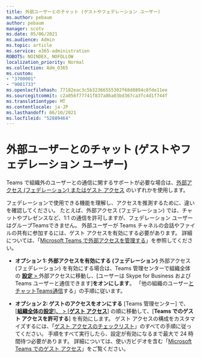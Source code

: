 ```yaml
---
title: 外部ユーザーとのチャット (ゲストやフェデレーション ユーザー)
ms.author: pebaum
author: pebaum
manager: scotv
ms.date: 05/06/2021
ms.audience: Admin
ms.topic: article
ms.service: o365-administration
ROBOTS: NOINDEX, NOFOLLOW
localization_priority: Normal
ms.collection: Adm_O365
ms.custom:
- "3700001"
- "9001733"
ms.openlocfilehash: 77182eac3c5b32366555302f68d8894c8fde11ee
ms.sourcegitcommit: c2a056f77741f837a86a03bd367ca3fc4d1f744f
ms.translationtype: MT
ms.contentlocale: ja-JP
ms.lasthandoff: 06/10/2021
ms.locfileid: "52889464"
---
```

# <a name="chat-with-external-users---guests-or-federated-users"></a>外部ユーザーとのチャット (ゲストやフェデレーション ユーザー)

Teams で組織外のユーザーとの通信に関するサポートが必要な場合は、[外部アクセス (フェデレーション) またはゲスト アクセス](/microsoftteams/manage-external-access#external-access-vs-guest-access) のいずれかを使用します。

フェデレーションで使用できる機能を理解し、アクセスを推測するために、違いを確認してください。 たとえば、外部アクセス (フェデレーション) では、チャットやプレゼンスなど、1:1 の通信を許可しますが、フェデレーション ユーザーはグループTeamsできません。 外部ユーザーが Teams チャネルの会話やファイルの共有に参加するには、ゲスト アクセスを有効にする必要があります。 詳細については、「[Microsoft Teams で外部アクセスを管理する](/microsoftteams/manage-external-access#external-access-vs-guest-access)」を参照してください。

- **オプション 1: 外部アクセスを有効にする (フェデレーション)** 外部アクセス (フェデレーション) を有効にする場合は、Teams 管理センターで組織全体の [**設定**  > ](https://admin.teams.microsoft.com/company-wide-settings/external-communications)外部アクセスに移動し、[ユーザーは Skype for Business および Teams ユーザーと通信できます]**をオンにします**。 「他の組織のユーザー[とチャットTeams通信](/microsoftteams/manage-external-access#let-your-teams-users-chat-and-communicate-with-users-in-another-organization)する」の手順に従います。

- **オプション 2: ゲストのアクセスをオンにする** [Teams 管理センター] で、[[**組織全体の設定**]、 > [**ゲスト アクセス**]](https://admin.teams.microsoft.com/company-wide-settings/guest-configuration) の順に移動して、[**Teams でのゲスト アクセスを許可する**] を有効にします。 ゲスト アクセスの構成をカスタマイズするには、「[ゲスト アクセスのチェックリスト](/microsoftteams/guest-access-checklist)」のすべての手順に従ってください。 手順をすべて実行したら、設定が有効になるまで最大で 24 時間待つ必要があります。 詳細については、使い方ビデオを含む「[Microsoft Teams でのゲスト アクセス](/microsoftteams/guest-access)」をご覧ください。